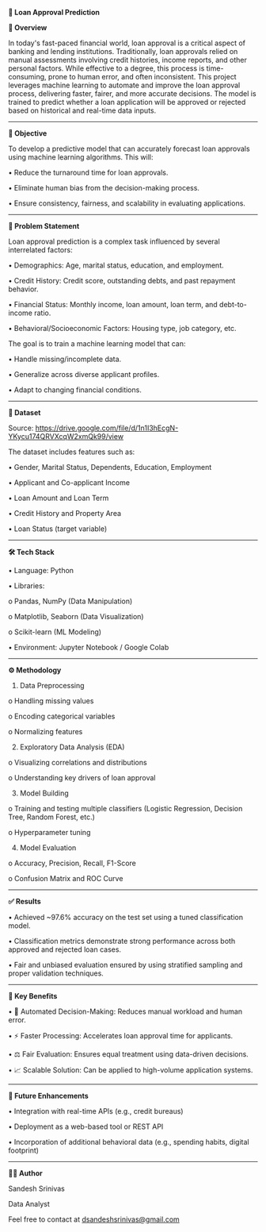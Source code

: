 **💸 Loan Approval Prediction**



**📌 Overview**

In today's fast-paced financial world, loan approval is a critical aspect of banking and lending institutions. Traditionally, loan approvals relied on manual assessments involving credit histories, income reports, and other personal factors. While effective to a degree, this process is time-consuming, prone to human error, and often inconsistent.
This project leverages machine learning to automate and improve the loan approval process, delivering faster, fairer, and more accurate decisions. The model is trained to predict whether a loan application will be approved or rejected based on historical and real-time data inputs.

________________________________________
**🧠 Objective**

To develop a predictive model that can accurately forecast loan approvals using machine learning algorithms. This will:

•	Reduce the turnaround time for loan approvals.

•	Eliminate human bias from the decision-making process.

•	Ensure consistency, fairness, and scalability in evaluating applications.
________________________________________
**🧾 Problem Statement**

Loan approval prediction is a complex task influenced by several interrelated factors:

•	Demographics: Age, marital status, education, and employment.

•	Credit History: Credit score, outstanding debts, and past repayment behavior.

•	Financial Status: Monthly income, loan amount, loan term, and debt-to-income ratio.

•	Behavioral/Socioeconomic Factors: Housing type, job category, etc.



The goal is to train a machine learning model that can:

•	Handle missing/incomplete data.

•	Generalize across diverse applicant profiles.

•	Adapt to changing financial conditions.

________________________________________
**📂 Dataset**

Source: https://drive.google.com/file/d/1n1I3hEcgN-YKycu174QRVXcqW2xmQk99/view

The dataset includes features such as:

•	Gender, Marital Status, Dependents, Education, Employment

•	Applicant and Co-applicant Income

•	Loan Amount and Loan Term

•	Credit History and Property Area

•	Loan Status (target variable)

________________________________________
**🛠️ Tech Stack**

•	Language: Python

•	Libraries:

o	Pandas, NumPy (Data Manipulation)

o	Matplotlib, Seaborn (Data Visualization)

o	Scikit-learn (ML Modeling)

•	Environment: Jupyter Notebook / Google Colab

________________________________________
**⚙️ Methodology**

1.	Data Preprocessing
   
o	Handling missing values

o	Encoding categorical variables

o	Normalizing features

2.	Exploratory Data Analysis (EDA)
   
o	Visualizing correlations and distributions

o	Understanding key drivers of loan approval

3.	Model Building
   
o	Training and testing multiple classifiers (Logistic Regression, Decision Tree, Random Forest, etc.)

o	Hyperparameter tuning

4.	Model Evaluation
   
o	Accuracy, Precision, Recall, F1-Score

o	Confusion Matrix and ROC Curve

________________________________________
**✅ Results**

•	Achieved ~97.6% accuracy on the test set using a tuned classification model.

•	Classification metrics demonstrate strong performance across both approved and rejected loan cases.

•	Fair and unbiased evaluation ensured by using stratified sampling and proper validation techniques.

________________________________________
**🎯 Key Benefits**

•	🔄 Automated Decision-Making: Reduces manual workload and human error.

•	⚡ Faster Processing: Accelerates loan approval time for applicants.

•	⚖️ Fair Evaluation: Ensures equal treatment using data-driven decisions.

•	📈 Scalable Solution: Can be applied to high-volume application systems.

________________________________________
**🚀 Future Enhancements**

•	Integration with real-time APIs (e.g., credit bureaus)

•	Deployment as a web-based tool or REST API

•	Incorporation of additional behavioral data (e.g., spending habits, digital footprint)

________________________________________

**👨‍💻 Author**

Sandesh Srinivas

Data Analyst

Feel free to contact at dsandeshsrinivas@gmail.com
